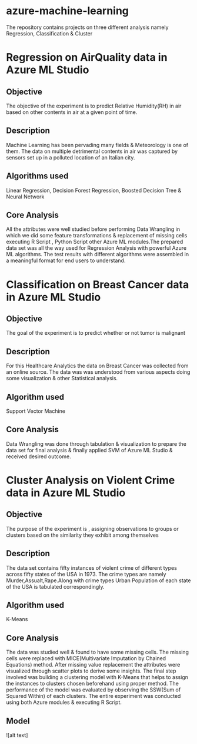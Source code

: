 # azure-machine-learning
The repository contains projects on three different analysis namely Regression, Classification & Cluster
# Regression on AirQuality data in Azure ML Studio
## Objective
The objective of the experiment is to predict Relative Humidity(RH) in air based on other contents in air at a given point of time.
## Description
Machine Learning has been pervading many fields & Meteorology is one of them. The data on multiple detrimental contents in air was captured by sensors set up in a polluted location of an Italian city. 
## Algorithms used
Linear Regression, Decision Forest Regression, Boosted Decision Tree & Neural Network
## Core Analysis
All the attributes were well studied before performing Data Wrangling in which we did some feature transformations & replacement of missing cells executing R Script , Python Script other Azure ML modules.The prepared data set was all the way used for Regression Analysis with powerful Azure ML algorithms. The test results with different algorithms were assembled in a meaningful format for end users to understand.

# Classification on Breast Cancer data in Azure ML Studio
## Objective
The goal of the experiment is to predict whether or not tumor is malignant
## Description
For this Healthcare Analytics the data on Breast Cancer was collected from an online source. The data was was understood from various aspects doing some visualization & other Statistical analysis.
## Algorithm used
Support Vector Machine
## Core Analysis
Data Wrangling was done through tabulation & visualization to prepare the data set for final analysis & finally applied SVM of Azure ML Studio & received desired outcome.

# Cluster Analysis on Violent Crime data in Azure ML Studio
## Objective
The purpose of the experiment is , assigning observations to groups or clusters based on the similarity they exhibit among themselves
## Description
The data set contains fifty instances of violent crime of different types across fifty states of the USA in 1973. The crime types are namely Murder,Assualt,Rape.Along with crime types Urban Population of each state of the USA is tabulated correspondingly.
## Algorithm used
K-Means
## Core Analysis
The data was studied well & found to have some missing cells. The missing cells were replaced with MICE(Multivariate Imputation by Chained Equations) method. After missing value replacement the attributes were visualized through scatter plots to derive some insights. The final step involved was building a clustering model with K-Means that helps to assign the instances to clusters chosen beforehand using proper method. The performance of the model was evaluated by observing the SSW(Sum of Squared Within) of each clusters. The entire experiment was conducted using both Azure modules & executing R Script.
## Model

![alt text]




